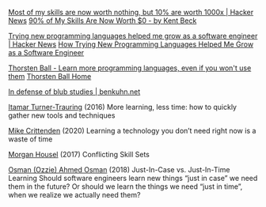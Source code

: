
[Most of my skills are now worth nothing, but 10% are worth 1000x | Hacker News](https://news.ycombinator.com/item?id=35627779)
[90% of My Skills Are Now Worth $0 - by Kent Beck](https://tidyfirst.substack.com/p/90-of-my-skills-are-now-worth-0)

[Trying new programming languages helped me grow as a software engineer | Hacker News](https://news.ycombinator.com/item?id=33222357)
[How Trying New Programming Languages Helped Me Grow as a Software Engineer](https://cichocinski.dev/blog/trying-new-programming-languages-helped-grow-software-engineer)

[Thorsten Ball - Learn more programming languages, even if you won't use them](https://thorstenball.com/blog/2019/04/09/learn-more-programming-languages)
[Thorsten Ball Home](https://thorstenball.com/)

[In defense of blub studies | benkuhn.net](https://www.benkuhn.net/blub)

[Itamar Turner-Trauring](https://codewithoutrules.com/2016/10/07/growing-your-toolbox/)
(2016) More learning, less time: how to quickly gather new tools and techniques

[Mike Crittenden](https://critter.blog/2020/08/14/learning-a-technology-you-dont-need-right-now-is-a-waste-of-time/)
(2020) Learning a technology you don’t need right now is a waste of time

[Morgan Housel](http://www.collaborativefund.com/blog/conflicting-skill-sets/)
(2017) Conflicting Skill Sets

[Osman (Ozzie) Ahmed Osman](https://hackernoon.com/just-in-case-vs-just-in-time-learning-c87f61d24360)
(2018) Just-In-Case vs. Just-In-Time Learning
Should software engineers learn new things “just in case” we need them in the future? Or should we learn the things we need “just in time”, when we realize we actually need them?
